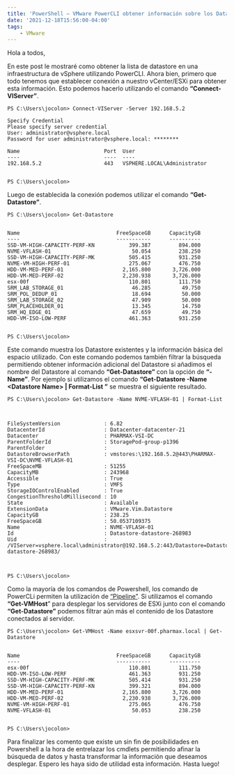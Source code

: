 ```yaml
---
title: 'PowerShell – VMware PowerCLI obtener información sobre los Datastore'
date: '2021-12-18T15:56:00-04:00'
tags:
    - VMware
---
```


Hola a todos,

En este post le mostraré como obtener la lista de datastore en una infraestructura de vSphere utilizando PowerCLI. Ahora bien, primero que todo tenemos que establecer conexión a nuestro vCenter/ESXi para obtener esta información. Esto podemos hacerlo utilizando el comando **“Connect-VIServer”**.

```text
PS C:\Users\jocolon> Connect-VIServer -Server 192.168.5.2

Specify Credential
Please specify server credential
User: administrator@vsphere.local
Password for user administrator@vsphere.local: ********

Name                           Port  User
----                           ----  ----
192.168.5.2                    443   VSPHERE.LOCAL\Administrator


PS C:\Users\jocolon> 
```

Luego de establecida la conexión podemos utilizar el comando **“Get-Datastore”**.

```text
PS C:\Users\jocolon> Get-Datastore 


Name                               FreeSpaceGB      CapacityGB
----                               -----------      ----------
SSD-VM-HIGH-CAPACITY-PERF-KN           399.387         894.000
NVME-VFLASH-01                          50.054         238.250
SSD-VM-HIGH-CAPACITY-PERF-MK           505.415         931.250
NVME-VM-HIGH-PERF-01                   275.067         476.750
HDD-VM-MED-PERF-01                   2,165.800       3,726.000
HDD-VM-MED-PERF-02                   2,230.938       3,726.000
esx-00f                                110.801         111.750
SRM_LAB_STORAGE_01                      46.285          49.750
SRM_POL_DEDUP_01                        18.694          50.000
SRM_LAB_STORAGE_02                      47.909          50.000
SRM_PLACEHOLDER_01                      13.345          14.750
SRM_HQ_EDGE_01                          47.659          49.750
HDD-VM-ISO-LOW-PERF                    461.363         931.250


PS C:\Users\jocolon>
```

Este comando muestra los Datastore existentes y la información básica del espacio utilizado. Con este comando podemos también filtrar la búsqueda permitiendo obtener información adicional del Datastore si añadimos el nombre del Datastore al comando **“Get-Datastore”** con la opción de **“-Name”**. Por ejemplo si utilizamos el comando **“Get-Datastore -Name &lt;Datastore Name&gt; | Format-List ”** se muestra el siguiente resultado.

```text
PS C:\Users\jocolon> Get-Datastore -Name NVME-VFLASH-01 | Format-List  



FileSystemVersion              : 6.82
DatacenterId                   : Datacenter-datacenter-21
Datacenter                     : PHARMAX-VSI-DC
ParentFolderId                 : StoragePod-group-p1396
ParentFolder                   :
DatastoreBrowserPath           : vmstores:\192.168.5.2@443\PHARMAX-VSI-DC\NVME-VFLASH-01
FreeSpaceMB                    : 51255
CapacityMB                     : 243968
Accessible                     : True
Type                           : VMFS
StorageIOControlEnabled        : True
CongestionThresholdMillisecond : 10
State                          : Available
ExtensionData                  : VMware.Vim.Datastore
CapacityGB                     : 238.25
FreeSpaceGB                    : 50.0537109375
Name                           : NVME-VFLASH-01
Id                             : Datastore-datastore-268983
Uid                            : /VIServer=vsphere.local\administrator@192.168.5.2:443/Datastore=Datastore-datastore-268983/



PS C:\Users\jocolon>
```

Como la mayoría de los comandos de Powershell, los comando de PowerCLi permiten la utilización de [“Pipeline”](https://docs.microsoft.com/en-us/powershell/module/microsoft.powershell.core/about/about_pipelines?view=powershell-7.2). Si utilizamos el comando **“Get-VMHost**” para desplegar los servidores de ESXi junto con el comando **“Get-Datastore”** podemos filtrar aún más el contenido de los Datastore conectados al servidor.

```text
PS C:\Users\jocolon> Get-VMHost -Name esxsvr-00f.pharmax.local | Get-Datastore


Name                               FreeSpaceGB      CapacityGB
----                               -----------      ----------
esx-00f                                110.801         111.750
HDD-VM-ISO-LOW-PERF                    461.363         931.250
SSD-VM-HIGH-CAPACITY-PERF-MK           505.414         931.250
SSD-VM-HIGH-CAPACITY-PERF-KN           399.321         894.000
HDD-VM-MED-PERF-01                   2,165.800       3,726.000
HDD-VM-MED-PERF-02                   2,230.938       3,726.000
NVME-VM-HIGH-PERF-01                   275.065         476.750
NVME-VFLASH-01                          50.053         238.250


PS C:\Users\jocolon>
```

Para finalizar les comento que existe un sin fin de posibilidades en Powershell a la hora de entrelazar los cmdlets permitiendo afinar la búsqueda de datos y hasta transformar la información que deseamos desplegar. Espero les haya sido de utilidad esta información. Hasta luego!
